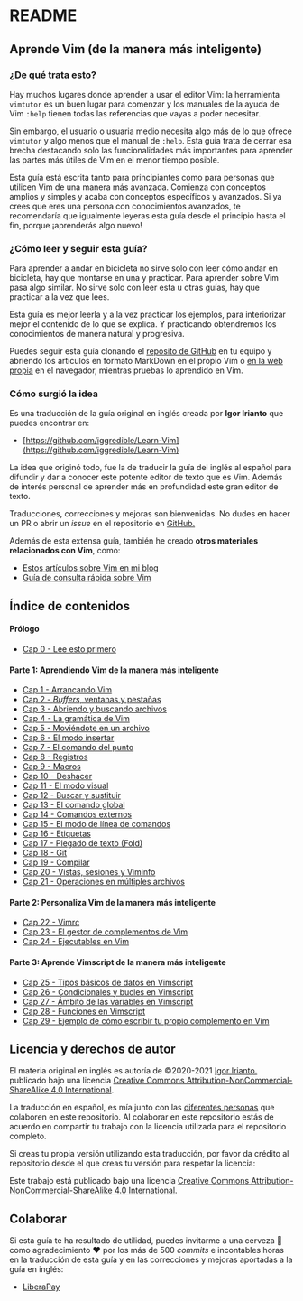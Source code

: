 # README

## Aprende Vim \(de la manera más inteligente\)

### ¿De qué trata esto?

Hay muchos lugares donde aprender a usar el editor Vim: la herramienta `vimtutor` es un buen lugar para comenzar y los manuales de la ayuda de Vim `:help` tienen todas las referencias que vayas a poder necesitar.

Sin embargo, el usuario o usuaria medio necesita algo más de lo que ofrece `vimtutor` y algo menos que el manual de `:help`. Esta guía trata de cerrar esa brecha destacando solo las funcionalidades más importantes para aprender las partes más útiles de Vim en el menor tiempo posible.

Esta guía está escrita tanto para principiantes como para personas que utilicen Vim de una manera más avanzada. Comienza con conceptos amplios y simples y acaba con conceptos específicos y avanzados. Si ya crees que eres una persona con conocimientos avanzados, te recomendaría que igualmente leyeras esta guía desde el principio hasta el fin, porque ¡aprenderás algo nuevo!

### ¿Cómo leer y seguir esta guía?

Para aprender a andar en bicicleta no sirve solo con leer cómo andar en bicicleta, hay que montarse en una y practicar. Para aprender sobre Vim pasa algo similar. No sirve solo con leer esta u otras guías, hay que practicar a la vez que lees.

Esta guía es mejor leerla y a la vez practicar los ejemplos, para interiorizar mejor el contenido de lo que se explica. Y practicando obtendremos los conocimientos de manera natural y progresiva. 

Puedes seguir esta guía clonando el [reposito de GitHub](https://github.com/victorhck/Aprende-Vim) en tu equipo y abriendo los artículos en formato MarkDown en el propio Vim o [en la web propia](https://victorhck.gitbook.io/aprende-vim/) en el navegador, mientras pruebas lo aprendido en Vim.

### Cómo surgió la idea

Es una traducción de la guía original en inglés creada por **Igor Irianto** que puedes encontrar en:
* [https://github.com/iggredible/Learn-Vim](https://github.com/iggredible/Learn-Vim) 

La idea que originó todo, fue la de traducir la guía del inglés al español para difundir y dar a conocer este potente editor de texto que es Vim. Además de interés personal de aprender más en profundidad este gran editor de texto.

Traducciones, correcciones y mejoras son bienvenidas. No dudes en hacer un PR o abrir un _issue_ en el repositorio en [GitHub.](https://github.com/victorhck/Aprende-Vim/)

Además de esta extensa guía, también he creado __otros materiales relacionados con Vim__, como:

* [Estos artículos sobre Vim en mi blog](https://victorhckinthefreeworld.com/tag/vim/)
* [Guía de consulta rápida sobre Vim](https://victorhck.gitlab.io/comandos_vim/articulos.html)

## Índice de contenidos

#### Prólogo

* [Cap 0     - Lee esto primero](cap00_lee_esto_primero.md)

#### Parte 1: Aprendiendo Vim de la manera más inteligente

* [Cap 1  - Arrancando Vim](cap01_empezando_en_vim.md)
* [Cap 2  - _Buffers_, ventanas y pestañas](cap02_buffers_ventanas_pestanas.md)
* [Cap 3  - Abriendo y buscando archivos](cap03_abriendo_y_buscando_archivos.md)
* [Cap 4  - La gramática de Vim](cap04_gramatica_vim.md)
* [Cap 5  - Moviéndote en un archivo](cap05_moviendote_en_un_archivo.md)
* [Cap 6  - El modo insertar](cap06_modo_insertar.md)
* [Cap 7  - El comando del punto](cap07_el_comando_del_punto.md)
* [Cap 8  - Registros](cap08_registros.md)
* [Cap 9  - Macros](cap09_macros.md)
* [Cap 10 - Deshacer](cap10_deshacer.md)
* [Cap 11 - El modo visual](cap11_modo_visual.md)
* [Cap 12 - Buscar y sustituir](cap12_buscar_y_sustituir.md)
* [Cap 13 - El comando global](cap13_el_comando_global.md)
* [Cap 14 - Comandos externos](cap14_comandos_externos.md)
* [Cap 15 - El modo de línea de comandos](cap15_modo_linea_comandos.md)
* [Cap 16 - Etiquetas](cap16_etiquetas.md)
* [Cap 17 - Plegado de texto (Fold)](cap17_plegado.md)
* [Cap 18 - Git](cap18_git.md)
* [Cap 19 - Compilar](cap19_compilar.md)
* [Cap 20 - Vistas, sesiones y Viminfo](cap20_vistas_sesiones_viminfo.md)
* [Cap 21 - Operaciones en múltiples archivos](cap21_operaciones_múltiples_archivos.md)

#### Parte 2: Personaliza Vim de la manera más inteligente

* [Cap 22 - Vimrc](cap22_vimrc.md)
* [Cap 23 - El gestor de complementos de Vim](cap23_paquetes_vim.md)
* [Cap 24 - Ejecutables en Vim](cap24_ejecutables_vim.md)

#### Parte 3: Aprende Vimscript de la manera más inteligente

* [Cap 25 - Tipos básicos de datos en Vimscript](cap25_tipos_basicos_datos_en_vimscript.md)
* [Cap 26 - Condicionales y bucles en Vimscript](cap26_condicionales_y_bucles_vimscript.md)
* [Cap 27 - Ámbito de las variables en Vimscript](cap27_ambito_variables_vimscript.md)
* [Cap 28 - Funciones en Vimscript](cap28_funciones_vimscript.md)
* [Cap 29 - Ejemplo de cómo escribir tu propio complemento en Vim](cap29_ejemplo_cómo_escribir_un_complemento.md)

## Licencia y derechos de autor

El materia original en inglés es autoría de ©2020-2021 [Igor Irianto.](https://github.com/iggredible/Learn-Vim) publicado bajo una licencia [Creative Commons Attribution-NonCommercial-ShareAlike 4.0 International](http://creativecommons.org/licenses/by-nc-sa/4.0/).

La traducción en español, es mía junto con las [diferentes personas](https://github.com/victorhck/learn-Vim-es/graphs/contributors) que colaboren en este repositorio. Al colaborar en este repositorio estás de acuerdo en compartir tu trabajo con la licencia utilizada para el repositorio completo.

Si creas tu propia versión utilizando esta traducción, por favor da crédito al repositorio desde el que creas tu versión para respetar la licencia:

Este trabajo está publicado bajo una licencia [Creative Commons Attribution-NonCommercial-ShareAlike 4.0 International](http://creativecommons.org/licenses/by-nc-sa/4.0/).

## Colaborar

Si esta guía te ha resultado de utilidad, puedes invitarme a una cerveza 🍺 como agradecimiento ❤️ por los más de 500 _commits_ e incontables horas en la traducción de esta guía y en las correcciones y mejoras aportadas a la guía en inglés:

* [LiberaPay](https://liberapay.com/victorhck)

